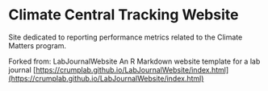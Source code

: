 # Climate Central Tracking Website
Site dedicated to reporting performance metrics related to the Climate Matters program.

Forked from: LabJournalWebsite
An R Markdown website template for a lab journal [https://crumplab.github.io/LabJournalWebsite/index.html](https://crumplab.github.io/LabJournalWebsite/index.html)
